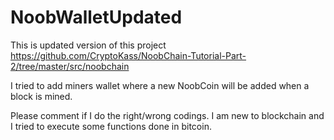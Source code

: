 # NoobWalletUpdated
This is updated version of this project https://github.com/CryptoKass/NoobChain-Tutorial-Part-2/tree/master/src/noobchain

I tried to add miners wallet where a new NoobCoin will be added when a block is mined.

Please comment if I do the right/wrong codings. I am new to blockchain and I tried to execute some functions done in bitcoin.
